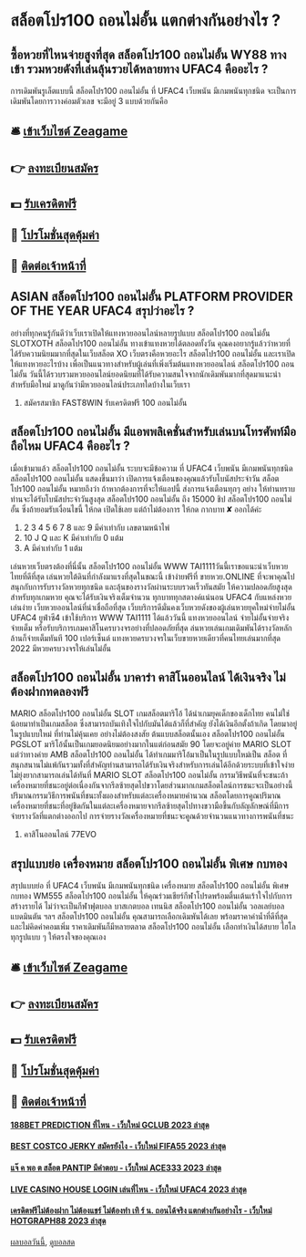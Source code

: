 # สล็อตโปร100 ถอนไม่อั้น แตกต่างกันอย่างไร ?
## ซื้อหวยที่ไหนจ่ายสูงที่สุด สล็อตโปร100 ถอนไม่อั้น WY88 ทาง เข้า รวมหวยดังที่เล่นลุ้นรวยได้หลายทาง UFAC4 คืออะไร ?
การเดิมพันรูเล็ตแบบนี้ สล็อตโปร100 ถอนไม่อั้น ที่ UFAC4 เว็บพนัน มีเกมพนันทุกชนิด จะเป็นการเดิมพันโดยการวางค่อมตัวเลข จะมีอยู่ 3 แบบด้วยกันคือ

## 🛎 [เข้าเว็บไซต์ Zeagame](https://bit.ly/3SdLNi2)
## 👉 [ลงทะเบียนสมัคร](https://bit.ly/3SdLNi2)
## 💵 [รับเครดิตฟรี](https://bit.ly/3dyRKHj)
## 👑 [โปรโมชั่นสุดคุ้มค่า](https://bit.ly/3dyRKHj)
## 📱 [ติดต่อเจ้าหน้าที่](https://bit.ly/3dyRKHj)

## ASIAN สล็อตโปร100 ถอนไม่อั้น PLATFORM PROVIDER OF THE YEAR UFAC4 สรุปว่าอะไร ?
อย่างที่ทุกคนรู้กันดีว่าเว็บเราเปิดให้แทงหวยออนไลน์หลายรูปแบบ สล็อตโปร100 ถอนไม่อั้น SLOTXOTH สล็อตโปร100 ถอนไม่อั้น ทางเข้าแทงหวยได้ตลอดทั้งวัน คุณคงอยากรู้แล้วว่าหวยที่ได้รับความนิยมมากที่สุดในเว็บสล็อต XO เว็บตรงคือหวยอะไร สล็อตโปร100 ถอนไม่อั้น และเราเปิดให้แทงหวยอะไรบ้าง เพื่อเป็นแนวทางสำหรับผู้เล่นที่เพิ่งเริ่มต้นแทงหวยออนไลน์ สล็อตโปร100 ถอนไม่อั้น วันนี้ได้รวบรวมหวยออนไลน์ยอดนิยมที่ได้รับความสนใจจากนักเดิมพันมากที่สุดมาแนะนำสำหรับมือใหม่ มาดูกันว่ามีหวยออนไลน์ประเภทใดบ้างในเว็บเรา
1. สมัครสมาชิก FAST8WIN รับเครดิตฟรี 100 ถอนไม่อั้น

## สล็อตโปร100 ถอนไม่อั้น มีแอพพลิเคชั่นสำหรับเล่นบนโทรศัพท์มือถือไหม UFAC4 คืออะไร ?
เมื่อเข้ามาแล้ว สล็อตโปร100 ถอนไม่อั้น ระบบจะมีข้อความ ที่ UFAC4 เว็บพนัน มีเกมพนันทุกชนิด สล็อตโปร100 ถอนไม่อั้น แสดงขึ้นมาว่า เปิดการแจ้งเตือนของคุณแล้วรับโบนัสประจำวัน สล็อตโปร100 ถอนไม่อั้น หมายถึงว่า ถ้าหากต้องการที่จะให้แอปนี้ ส่งการแจ้งเตือนทุกๆ อย่าง ให้ท่านทราบ ท่านจะได้รับโบนัสประจำวันสูงสุด สล็อตโปร100 ถอนไม่อั้น ถึง 15000 ชิป สล็อตโปร100 ถอนไม่อั้น ซึ่งถ้ายอมรับเงื่อนไขนี้ ให้กด เปิดใช้เลย แต่ถ้าไม่ต้องการ ให้กด กากบาท ✘ ออกได้ค่ะ
1. 2 3 4 5 6 7 8 และ 9 มีค่าเท่ากับ เลขตามหน้าไพ่
2. 10 J Q และ K มีค่าเท่ากับ 0 แต้ม
3. A มีค่าเท่ากับ 1 แต้ม

เล่นหวยเว็บตรงต้องที่นี่นั้น สล็อตโปร100 ถอนไม่อั้น WWW TAI1111วันนี้เราขอแนะนำเว็บหวยไทยที่ดีที่สุด เล่นหวยใต้ดินที่กำลังมาแรงที่สุดในขณะนี้ เข้าง่ายฟรีที่ ขายหวย.ONLINE ที่จะพาคุณไปสนุกกับการรับรางวัลหวยทุกชนิด และลุ้นของรางวัลผ่านระบบรวดเร็วทันสมัย ​​ให้ความปลอดภัยสูงสุดสำหรับทุกเกมหวย คุณจะได้รับเงินจริงเต็มจำนวน ทุกบาททุกสตางค์แน่นอน UFAC4 กับแหล่งหวยเล่นง่าย เว็บหวยออนไลน์ที่น่าเชื่อถือที่สุด เว็บบริการดีมั่นคงเว็บหวยดังของผู้เล่นหวยยุคใหม่จ่ายไม่อั้น UFAC4 ยูฟ่าซี4 เข้าใช้บริการ WWW TAI1111 ได้แล้ววันนี้ แทงหวยออนไลน์ จ่ายไม่อั้นจ่ายจริงจ่ายเต็ม หรือรับบริการเกมคาสิโนครบวงจรอย่างที่ปลอดภัยที่สุด ล่นหวยเล่นเกมเดิมพันได้รางวัลหลักล้านก็จ่ายเต็มทันที 100 เปอร์เซ็นต์ แทงหวยครบวงจรในเว็บขายหวยเดียวที่คนไทยเล่นมากที่สุด 2022 มีหวยครบวงจรให้เล่นไม่อั้น

## สล็อตโปร100 ถอนไม่อั้น บาคาร่า คาสิโนออนไลน์ ได้เงินจริง ไม่ต้องฝากทดลองฟรี
MARIO สล็อตโปร100 ถอนไม่อั้น SLOT เกมสล็อตมาริโอ้ ได้นำเกมยุคเด็กของเด็กไทย คนไม่ใช่น้อยมาทำเป็นเกมสล็อต ซึ่งสามารถบันเทิงใจไปกับมันได้แล้วก็ที่สำคัญ ยังได้เงินอีกตั้งถ้าเกิด โดยมาอยู่ในรูปแบบใหม่ ที่ท่านไม่คุ้นเคย อย่างไม่ต้องสงสัย ต้นแบบสล็อตนั้นเอง สล็อตโปร100 ถอนไม่อั้น PGSLOT มาริโอ้นั้นเป็นเกมยอดนิยมอย่างมากในแต่ก่อนสมัย 90 โดยจะอยู่ค่าย MARIO SLOT แต่ว่าทางค่าย AMB สล็อตโปร100 ถอนไม่อั้น ได้ทำเกมมาริโอ้มาเป็นในรูปแบบใหม่เป็น สล็อต ที่สนุกสนานไม่แพ้กันรวมทั้งที่สำคัญท่านสามารถได้รับเงินจริงสำหรับการเล่นได้อีกด้วยระบบที่เข้าใจง่ายไม่ยุ่งยากสามารถเล่นได้ทันที่ MARIO SLOT สล็อตโปร100 ถอนไม่อั้น กรรมวิธีพนันที่จะชนะถ้าเครื่องหมายที่ชนะอยู่ต่อเนื่องกันจากรีลซ้ายสุดไปขวาโดยส่วนมากเกมสล็อตไลน์การชนะจะเป็นอย่างนี้ ปริมาณกรรมวิธีการพนันที่ชนะทั้งผองสำหรับแต่ละเครื่องหมายคำนวณ สล็อตโดยการคูณปริมาณเครื่องหมายที่ชนะที่อยู่ชิดกันในแต่ละเครื่องหมายจากรีลซ้ายสุดไปทางขวามือขึ้นกับลัญลักษณ์ที่มีการจ่ายรางวัลที่แตกต่างออกไป การจ่ายรางวัลเครื่องหมายที่ชนะจะคูณด้วยจำนวนแนวทางการพนันที่ชนะ
1. คาสิโนออนไลน์ 77EVO

## สรุปแบบย่อ เครื่องหมาย สล็อตโปร100 ถอนไม่อั้น พิเศษ กบทอง
สรุปแบบย่อ ที่ UFAC4 เว็บพนัน มีเกมพนันทุกชนิด เครื่องหมาย สล็อตโปร100 ถอนไม่อั้น พิเศษ กบทอง WM555 สล็อตโปร100 ถอนไม่อั้น ให้คุณร่วมเชียร์กีฬาโปรดพร้อมตื่นเต้นเร้าใจไปกับการสร้างรายได้ ไม่ว่าจะเป็นกีฬาฟุตบอล บาสเกตบอล เทนนิส สล็อตโปร100 ถอนไม่อั้น วอลเลย์บอล แบดมินตัน ฯลฯ สล็อตโปร100 ถอนไม่อั้น คุณสามารถเลือกเดิมพันได้เลย พร้อมราคาค่าน้ำที่ดีที่สุด และไม่คิดค่าคอมเพิ่ม ราคาเดิมพันก็มีหลายตลาด สล็อตโปร100 ถอนไม่อั้น เลือกทำเงินได้สบาย ไฮโลทุกรูปแบบ ๆ ให้ตรงใจของคุณเอง

## 🛎 [เข้าเว็บไซต์ Zeagame](https://bit.ly/3SdLNi2)
## 👉 [ลงทะเบียนสมัคร](https://bit.ly/3SdLNi2)
## 💵 [รับเครดิตฟรี](https://bit.ly/3dyRKHj)
## 👑 [โปรโมชั่นสุดคุ้มค่า](https://bit.ly/3dyRKHj)
## 📱 [ติดต่อเจ้าหน้าที่](https://bit.ly/3dyRKHj)

#### [188BET PREDICTION ที่ไหน - เว็บใหม่ GCLUB 2023 ล่าสุด](https://atom.io/themes/188bet%20prediction%20ที่ไหน%20-%20เว็บใหม่%20gclub%202023%20ล่าสุด)
#### [BEST COSTCO JERKY สมัครยังไง - เว็บใหม่ FIFA55 2023 ล่าสุด](https://atom.io/themes/best%20costco%20jerky%20สมัครยังไง%20-%20เว็บใหม่%20fifa55%202023%20ล่าสุด)
#### [แจ๊ ค พอ ต สล็อต PANTIP มีคำตอบ - เว็บใหม่ ACE333 2023 ล่าสุด](https://atom.io/themes/แจ๊%20ค%20พอ%20ต%20สล็อต%20pantip%20มีคำตอบ%20-%20เว็บใหม่%20ace333%202023%20ล่าสุด)
#### [LIVE CASINO HOUSE LOGIN เล่นที่ไหน - เว็บใหม่ UFAC4 2023 ล่าสุด](https://atom.io/themes/live%20casino%20house%20login%20เล่นที่ไหน%20-%20เว็บใหม่%20ufac4%202023%20ล่าสุด)
#### [เครดิตฟรีไม่ต้องฝาก ไม่ต้องแชร์ ไม่ต้องทำ เทิ ร์ น. ถอนได้จริง แตกต่างกันอย่างไร - เว็บใหม่ HOTGRAPH88 2023 ล่าสุด](https://atom.io/themes/เครดิตฟรีไม่ต้องฝาก%20ไม่ต้องแชร์%20ไม่ต้องทำ%20เทิ%20ร์%20น.%20ถอนได้จริง%20แตกต่างกันอย่างไร%20-%20เว็บใหม่%20hotgraph88%202023%20ล่าสุด)

[ผลบอลวันนี้](https://siamsport.tv "ผลบอลวันนี้"), [ดูบอลสด](https://siamsport.tv/ดูบอลสด "ดูบอลสด")